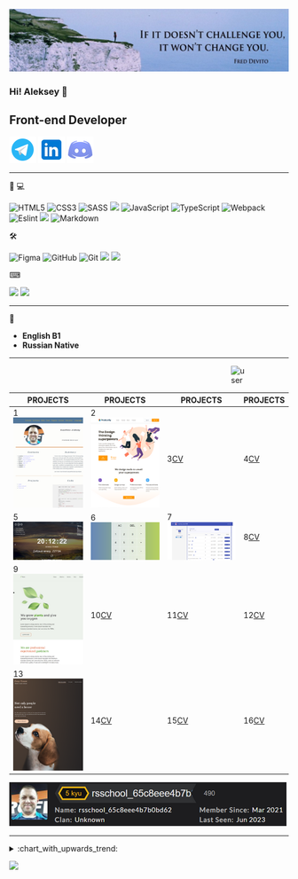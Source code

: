 ![Header](https://github.com/Lelik7777/lelik7777/blob/main/assets/1659084864603.jpeg)
### Hi! Aleksey  👋 

## Front-end Developer

[![](https://github.com/Lelik7777/lelik7777/blob/main/assets/icons8-телеграмма-app-48.png)](https://t.me/Lelik_Jan) [![](https://github.com/Lelik7777/lelik7777/blob/main/assets/icons8-линкедин-48.png)](https://www.linkedin.com/in/alex-kvachkov-aa245a237/) [![](https://github.com/Lelik7777/lelik7777/blob/main/assets/icons8-discord-48.png)](https://discord.com/channels/@me)

---

:muscle: 💻

![HTML5](https://img.shields.io/badge/html5-%23E34F26.svg?style=for-the-badge&logo=html5&logoColor=white)
![CSS3](https://img.shields.io/badge/css3-%231572B6.svg?style=for-the-badge&logo=css3&logoColor=white)
![SASS](https://img.shields.io/badge/SASS-hotpink.svg?style=for-the-badge&logo=SASS&logoColor=white)
<img src="https://img.shields.io/badge/BEM-green?style=for-the-badge&logo=bem&logoColor=black"/>
![JavaScript](https://img.shields.io/badge/-JavaScript-333?style=for-the-badge&logo=javascript)
![TypeScript](https://img.shields.io/badge/typescript-%23007ACC.svg?style=for-the-badge&logo=typescript&logoColor=white)
![Webpack](https://img.shields.io/badge/webpack-333?style=for-the-badge&logo=webpack&logoColor=white)
![Eslint](https://user-images.githubusercontent.com/91879193/231826273-47ced88f-3531-44bf-8370-d2e782feecf4.svg)
<img src="https://img.shields.io/badge/Prettier-black?style=for-the-badge&logo=prettier&logoColor=#FFA500"/>
![Markdown](https://img.shields.io/badge/-Markdown-333?style=for-the-badge&logo=markdown)


🛠

![Figma](https://img.shields.io/badge/figma-%23F24E1E.svg?style=for-the-badge&logo=figma&logoColor=white)
![GitHub](https://img.shields.io/badge/github-%23121011.svg?style=for-the-badge&logo=github&logoColor=white)
![Git](https://img.shields.io/badge/git-%23F05033.svg?style=for-the-badge&logo=git&logoColor=white)
<img src="https://img.shields.io/badge/vs code-blue?style=for-the-badge&logo=visualstudiocode&logoColor=cyan "/>
<img src="https://img.shields.io/badge/web storm-black?style=for-the-badge&logo=webstorm&logoColor=orange "/>

⌨

<img src="https://img.shields.io/badge/touch typing eng-orange?style=for-the-badge&logo=English&logoColor=orange "/> <img src="https://img.shields.io/badge/touch typing rus-orange?style=for-the-badge&logo=English&logoColor=orange "/>


---

:tongue:
- **English B1**
- **Russian Native**

---

<img src="https://user-images.githubusercontent.com/72075841/212335840-3e807600-6092-4e6a-867e-df7b2d6f34f7.gif" alt="user" width="200" hspace="400"/> 

| PROJECTS | PROJECTS |  PROJECTS |PROJECTS |
| ------- | -------- | -------- |-------- | 
| 1[![](https://github.com/Lelik7777/lelik7777/blob/main/assets/lelik7777.github.io_rsschool-cv_.png)](https://lelik7777.github.io/rsschool-cv/) |2[![](https://github.com/Lelik7777/lelik7777/blob/main/assets/lelik7777.github.io_productly_.png)](https://lelik7777.github.io/productly/) |3[CV](https://lelik7777.github.io/rsschool-cv/)  |4[CV](https://lelik7777.github.io/rsschool-cv) |
| 5[![](https://github.com/Lelik7777/lelik7777/blob/main/assets/lelik7777.github.io_momentum-rs_.png)](https://lelik7777.github.io/momentum-rs/) |6[![](https://github.com/Lelik7777/lelik7777/blob/main/assets/lelik7777.github.io_calculator_js_.png)](https://lelik7777.github.io/calculator_js/)|7[![](https://github.com/Lelik7777/lelik7777/blob/main/assets/freiii21.github.io_friday-project_.png)](https://freiii21.github.io/friday-project/#/login)|8[CV](https://lelik7777.github.io/rsschool-cv) |
|9 [![](https://github.com/Lelik7777/lelik7777/blob/main/assets/lelik7777.github.io_plants-rs_.png)](https://lelik7777.github.io/plants-rs/) |10[CV](https://lelik7777.github.io/rsschool-cv/) |11[CV](https://lelik7777.github.io/rsschool-cv/) |12[CV](https://lelik7777.github.io/rsschool-cv) |
| 13[![](https://github.com/Lelik7777/lelik7777/blob/main/assets/lelik7777.github.io_shelter-rs_shelter_index.html.png)](https://lelik7777.github.io/shelter-rs/shelter/index.html) |14[CV](https://lelik7777.github.io/rsschool-cv) |15[CV](https://lelik7777.github.io/rsschool-cv/) |16[CV](https://lelik7777.github.io/rsschool-cv) |

[![codewars](https://github.com/Lelik7777/lelik7777/blob/main/assets/codewars1.PNG)](https://www.codewars.com/users/rsschool_65c8eee4b7b0bd62)

----

<details>
  <summary>:chart_with_upwards_trend:</summary>
 <br/>
   <img align="left" alt="codeSTACKr's GitHub Stats" src="https://github-readme-stats.vercel.app/api/top-langs/?username=Lelik7777&langs_count=8&layout=compact" />
 
   <img align="left" alt="codeSTACKr's GitHub Stats" src="https://github-readme-stats.vercel.app/api?username=Lelik7777&show_icons=true" />
</details>


  ![](https://komarev.com/ghpvc/?username=Lelik7777&color=green)
